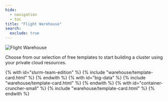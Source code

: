 ```yaml
---
hide:
  - navigation
  - toc
title: "Flight Warehouse"
search:
  exclude: true
---
```


<script src="https://kit.fontawesome.com/5d76af6daa.js" crossorigin="anonymous"></script>
<script src="{{ config.site_url }}/javascripts/warehouse.js"></script>

<div class="no-tabs full-width-container">
  <div class="warehouse-header warehouse-main-header">
    <img
      alt="Flight Warehouse"
      class="template-icon"
      src="{{ config.site_url }}/assets/images/warehouse.svg"
    >
    <p class="warehouse-tagline tagline">
      Choose from our selection of free templates to start building a cluster using your private cloud resources.
    </p>
  </div>
</div>
<div id="warehouse" class="full-width-container">
  {% with id="slurm-team-edition" %}
    {% include "warehouse/template-card.html" %}
  {% endwith %}
  {% with id="big-data" %}
    {% include "warehouse/template-card.html" %}
  {% endwith %}
  {% with id="container-cruncher-small" %}
    {% include "warehouse/template-card.html" %}
  {% endwith %}
</div>
<h1></h1>

